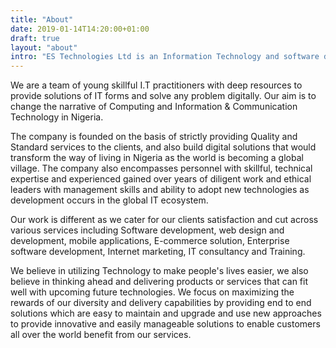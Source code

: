 ```yaml
---
title: "About"
date: 2019-01-14T14:20:00+01:00
draft: true
layout: "about"
intro: "ES Technologies Ltd is an Information Technology and software development company founded by Young and enthusiastic entrepreneurs with strong technical and leadership background"
---
```


We are a team of young skillful I.T practitioners with deep resources to provide solutions of IT forms and solve any problem digitally. Our aim is to change the narrative of Computing and Information & Communication Technology in Nigeria. 

The company is founded on the basis of strictly providing Quality and Standard services to the clients, and also build digital solutions that would transform the way of living in Nigeria as the world is becoming a global village. The company also encompasses personnel with skillful, technical expertise and experienced gained over years of diligent work and ethical leaders with management skills and ability to adopt new technologies as development occurs in the global IT ecosystem. 

Our work is different as we cater for our clients satisfaction and cut across various services including Software development, web design and development, mobile applications, E-commerce solution, Enterprise software development, Internet marketing, IT consultancy and Training.

We believe in utilizing Technology to make people's lives easier, we also believe in thinking ahead and delivering products or services that can fit well with upcoming future technologies. We focus on maximizing the rewards of our diversity and delivery capabilities by providing end to end solutions which are easy to maintain and upgrade and use new approaches to provide innovative and easily manageable solutions to enable customers all over the world benefit from our services.